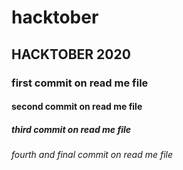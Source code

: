 # hacktober
## HACKTOBER 2020
### first commit on read me file
#### second commit on read me file
##### third commit on read me file
###### fourth and final commit on read me file
